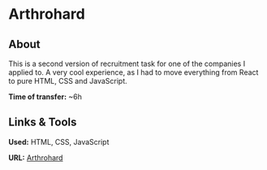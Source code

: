 # Arthrohard

## About

This is a second version of recruitment task for one of the companies I applied to. A very cool experience, as I had to move everything from React to pure HTML, CSS and JavaScript.

**Time of transfer:** ~6h

## Links & Tools

**Used:** HTML, CSS, JavaScript

**URL:** [Arthrohard](https://testxyz.online/)
